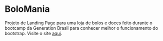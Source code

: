 # BoloMania
Projeto de Landing Page para uma loja de bolos e doces feito durante o bootcamp da Generation Brasil para conhecer melhor o funcionamento do bootstrap.
Visite o site [aqui](https://fernanda-reis.github.io/LandingPage_BoloMania/).


